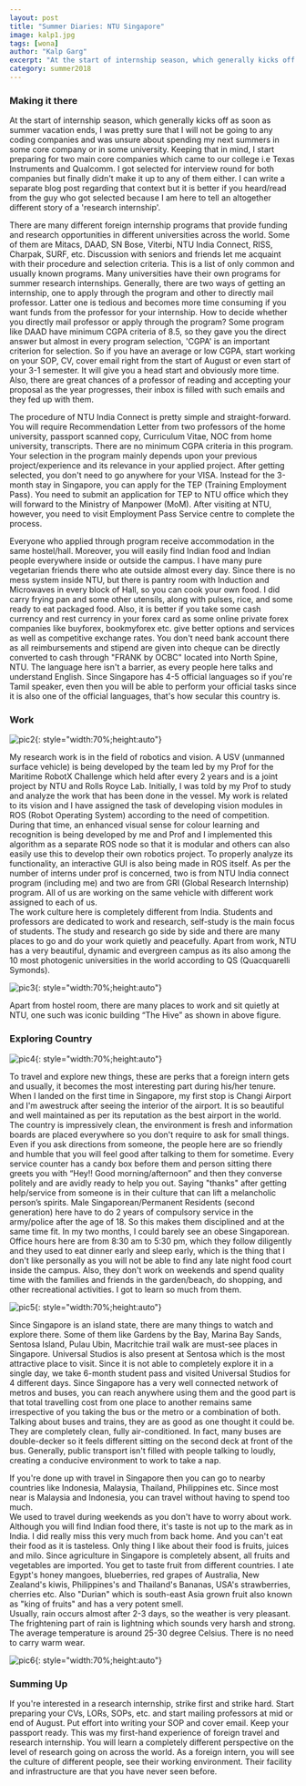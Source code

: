 ```yaml
---
layout: post
title: "Summer Diaries: NTU Singapore"
image: kalp1.jpg
tags: [wona]
author: "Kalp Garg"
excerpt: "At the start of internship season, which generally kicks off as soon as summer vacation ends, I was pretty sure that I will not be going to any coding companies and was unsure about spending my next summers in some core company or in some university"
category: summer2018
---
```


### Making it there
At the start of internship season, which generally kicks off as soon as summer vacation ends, I was pretty sure that I will not be going to any coding companies and was unsure about spending my next summers in some core company or in some university.  Keeping that in mind, I start preparing for two main core companies which came to our college i.e Texas Instruments and Qualcomm. I got selected for interview round for both companies but finally didn't make it up to any of them either. I can write a separate blog post regarding that context but it is better if you heard/read from the guy who got selected because I am here to tell an altogether different story of a 'research internship'.

There are many different foreign internship programs that provide funding and research opportunities in different universities across the world. Some of them are Mitacs, DAAD, SN Bose, Viterbi, NTU India Connect, RISS, Charpak, SURF, etc. Discussion with seniors and friends let me acquaint with their procedure and selection criteria. This is a list of only common and usually known programs. Many universities have their own programs for summer research internships. Generally, there are two ways of getting an internship, one to apply through the program and other to directly mail professor. Latter one is tedious and becomes more time consuming if you want funds from the professor for your internship. How to decide whether you directly mail professor or apply through the program? Some program like DAAD have minimum CGPA criteria of 8.5, so they gave you the direct answer but almost in every program selection, 'CGPA' is an important criterion for selection. So if you have an average or low CGPA, start working on your SOP, CV, cover email right from the start of August or even start of your 3-1 semester. It will give you a head start and obviously more time. Also, there are great chances of a professor of reading and accepting your proposal as the year progresses, their inbox is filled with such emails and they fed up with them.

The procedure of NTU India Connect is pretty simple and straight-forward. You will require Recommendation Letter from two professors of the home university, passport scanned copy, Curriculum Vitae, NOC from home university, transcripts. There are no minimum CGPA criteria in this program. Your selection in the program mainly depends upon your previous project/experience and its relevance in your applied project. After getting selected, you don't need to go anywhere for your VISA. Instead for the 3-month stay in Singapore, you can apply for the TEP (Training Employment Pass). You need to submit an application for TEP to NTU office which they will forward to the Ministry of Manpower (MoM). After visiting at NTU, however, you need to visit Employment Pass Service centre to complete the process.

Everyone who applied through program receive accommodation in the same hostel/hall. Moreover, you will easily find Indian food and Indian people everywhere inside or outside the campus.  I have many pure vegetarian friends there who ate outside almost every day. Since there is no mess system inside NTU, but there is pantry room with Induction and Microwaves in every block of Hall, so you can cook your own food. I did carry frying pan and some other utensils, along with pulses, rice, and some ready to eat packaged food.
Also, it is better if you take some cash currency and rest currency in your forex card as some online private forex companies like buyforex, bookmyforex etc. give better options and services as well as competitive exchange rates. You don't need bank account there as all reimbursements and stipend are given into cheque can be directly converted to cash through "FRANK by OCBC" located into North Spine, NTU. The language here isn't a barrier, as every people here talks and understand English. Since Singapore has 4-5 official languages so if you're Tamil speaker, even then you will be able to perform your official tasks since it is also one of the official languages, that's how secular 
this country is.

### Work

![pic2](/images/posts/kalp2.jpg){: style="width:70%;height:auto"}

My research work is in the field of robotics and vision. A USV (unmanned surface vehicle) is being developed by the team led by my Prof for the Maritime RobotX Challenge which held after every 2 years and is a joint project by NTU and Rolls Royce Lab. Initially, I was told by my Prof to study and analyze the work that has been done in the vessel.  My work is related to its vision and I have assigned the task of developing vision modules in ROS (Robot Operating System) according to the need of competition. During that time, an enhanced visual sense for colour learning and recognition is being developed by me and Prof and I implemented this algorithm as a separate ROS node so that it is modular and others can also easily use this to develop their own robotics project.  To properly analyze its functionality, an interactive GUI is also being made in ROS itself. As per the number of interns under prof is concerned, two is from NTU India connect program (including me) and two are from GRI (Global Research Internship) program. All of us are working on the same vehicle with different work assigned to each of us.
<br>
The work culture here is completely different from India. Students and professors are dedicated to work and research, self-study is the main focus of students. The study and research go side by side and there are many places to go and do your work quietly and peacefully. Apart from work, NTU has a very beautiful, dynamic and evergreen campus as its also among the 10 most photogenic universities in the world according to QS (Quacquarelli Symonds). 

![pic3](/images/posts/kalp3.jpg){: style="width:70%;height:auto"}

Apart from hostel room, there are many places to work and sit quietly at NTU, one such was iconic building “The Hive” as shown in above figure.

### Exploring Country

![pic4](/images/posts/kalp4.jpg){: style="width:70%;height:auto"}

To travel and explore new things, these are perks that a foreign intern gets and usually, it becomes the most interesting part during his/her tenure. When I landed on the first time in Singapore, my first stop is Changi Airport and I'm awestruck after seeing the interior of the airport. It is so beautiful and well maintained as per its reputation as the best airport in the world. The country is impressively clean, the environment is fresh and information boards are placed everywhere so you don't require to ask for small things. Even if you ask directions from someone, the people here are so friendly and humble that you will feel good after talking to them for sometime. Every service counter has a candy box before them and person sitting there greets you with “Hey!! Good morning/afternoon” and then they converse politely and are avidly ready to help you out. Saying "thanks" after getting help/service from someone is in their culture that can lift a melancholic person’s spirits. Male Singaporean/Permanent Residents (second generation) here have to do 2 years of compulsory service in the army/police after the age of 18. So this makes them disciplined and at the same time fit. In my two months, I could barely see an obese Singaporean. Office hours here are from 8:30 am to 5:30 pm, which they follow diligently and they used to eat dinner early and sleep early, which is the thing that I don't like personally as you will not be able to find any late night food court inside the campus. Also, they don't work on weekends and spend quality time with the families and friends in the garden/beach, do shopping, and other recreational activities. I got to learn so much from them.

![pic5](/images/posts/kalp5.jpg){: style="width:70%;height:auto"}

Since Singapore is an island state, there are many things to watch and explore there. Some of them like Gardens by the Bay, Marina Bay Sands, Sentosa Island, Pulau Ubin, Macritchie trail walk are must-see places in Singapore. Universal Studios is also present at Sentosa which is the most attractive place to visit. Since it is not able to completely explore it in a single day, we take 6-month student pass and visited Universal Studios for 4 different days. Since Singapore has a very well connected network of metros and buses, you can reach anywhere using them and the good part is that total travelling cost from one place to another remains same irrespective of you taking the bus or the metro or a combination of both. Talking about buses and trains, they are as good as one thought it could be. They are completely clean, fully air-conditioned. In fact, many buses are double-decker so it feels different sitting on the second deck at front of the bus. Generally, public transport isn't filled with people talking to loudly, creating a conducive environment to work to take a nap.

If you're done up with travel in Singapore then you can go to nearby countries like Indonesia, Malaysia, Thailand, Philippines etc. Since most near is Malaysia and Indonesia, you can travel without having to spend too much.
<br>
We used to travel during weekends as you don't have to worry about work.
<br>
Although you will find Indian food there, it's  taste is not up to the mark as in India. I did really miss this very much from back home. And you can't eat their food as it is tasteless. Only thing I like about their food is fruits, juices and milo. Since agriculture in Singapore is completely absent, all fruits and vegetables are imported. You get to taste fruit from different countries. I ate Egypt's honey mangoes, blueberries, red grapes of Australia, New Zealand's kiwis, Philippines's and Thailand's Bananas, USA's strawberries, cherries etc. Also "Durian" which is south-east Asia grown fruit also known as "king of fruits" and has a very potent smell.
<br>
Usually, rain occurs almost after 2-3 days, so the weather is very pleasant. The frightening part of rain is lightning which sounds very harsh and strong. The average temperature is around 25-30 degree Celsius. There is no need to carry warm wear.

![pic6](/images/posts/kalp6.jpg){: style="width:70%;height:auto"}

### Summing Up
If you're interested in a research internship, strike first and strike hard. Start preparing your CVs, LORs, SOPs, etc. and start mailing professors at mid or end of August. Put effort into writing your SOP and cover email. Keep your passport ready.
This was my first-hand experience of foreign travel and research internship. You will learn a completely different perspective on the level of research going on across the world. As a foreign intern, you will see the culture of different people, see their working environment. Their facility and infrastructure are that you have never seen before.
 


